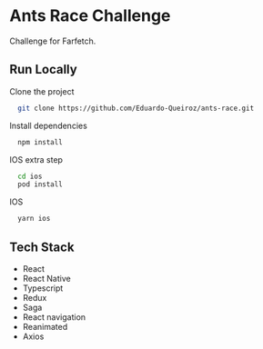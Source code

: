 # Ants Race Challenge

Challenge for Farfetch.

## Run Locally

Clone the project

```bash
  git clone https://github.com/Eduardo-Queiroz/ants-race.git
```

Install dependencies

```bash
  npm install
```

IOS extra step

```bash
  cd ios
  pod install
```

IOS

```bash
  yarn ios
```

## Tech Stack

- React
- React Native
- Typescript
- Redux
- Saga
- React navigation
- Reanimated
- Axios
